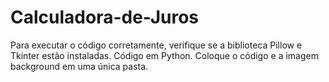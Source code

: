 # Calculadora-de-Juros
Para executar o código corretamente, verifique se a biblioteca Pillow e Tkinter estão instaladas. Código em Python. Coloque o código e a imagem background em uma única pasta. 
